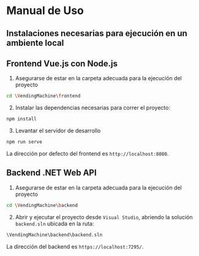 # Manual de Uso

## Instalaciones necesarias para ejecución en un ambiente local

## Frontend Vue.js con Node.js

1. Asegurarse de estar en la carpeta adecuada para la ejecución del proyecto

```bash
cd \VendingMachine\frontend
```

2. Instalar las dependencias necesarias para correr el proyecto:

```bash
npm install
```

3. Levantar el servidor de desarrollo

```bash
npm run serve
```

La dirección por defecto del frontend es `http://localhost:8080`.

## Backend .NET Web API

1. Asegurarse de estar en la carpeta adecuada para la ejecución del proyecto

```bash
cd \VendingMachine\backend
```

2. Abrir y ejecutar el proyecto desde `Visual Studio`, abriendo la solución `backend.sln` ubicada en la ruta:

```bash
\VendingMachine\backend\backend.sln
```

La dirección del backend es `https://localhost:7295/`.

